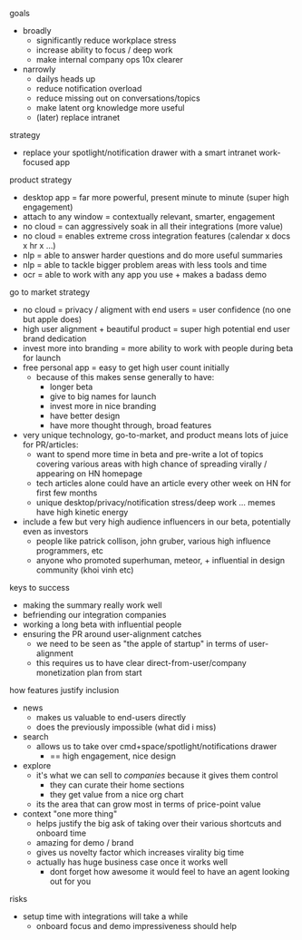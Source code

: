 goals

* broadly
  * significantly reduce workplace stress
  * increase ability to focus / deep work
  * make internal company ops 10x clearer
* narrowly
  * dailys heads up
  * reduce notification overload
  * reduce missing out on conversations/topics
  * make latent org knowledge more useful
  * (later) replace intranet

strategy

* replace your spotlight/notification drawer with a smart intranet work-focused app

product strategy

* desktop app = far more powerful, present minute to minute (super high engagement)
* attach to any window = contextually relevant, smarter, engagement
* no cloud = can aggressively soak in all their integrations (more value)
* no cloud = enables extreme cross integration features (calendar x docs x hr x ...)
* nlp = able to answer harder questions and do more useful summaries
* nlp = able to tackle bigger problem areas with less tools and time
* ocr = able to work with any app you use + makes a badass demo

go to market strategy

* no cloud = privacy / aligment with end users = user confidence (no one but apple does)
* high user alignment + beautiful product = super high potential end user brand dedication
* invest more into branding = more ability to work with people during beta for launch
* free personal app = easy to get high user count initially
  * because of this makes sense generally to have:
    * longer beta
    * give to big names for launch
    * invest more in nice branding
    * have better design
    * have more thought through, broad features
* very unique technology, go-to-market, and product means lots of juice for PR/articles:
  * want to spend more time in beta and pre-write a lot of topics covering various areas with high chance of spreading virally / appearing on HN homepage
  * tech articles alone could have an article every other week on HN for first few months
  * unique desktop/privacy/notification stress/deep work ... memes have high kinetic energy
* include a few but very high audience influencers in our beta, potentially even as investors
  * people like patrick collison, john gruber, various high influence programmers, etc
  * anyone who promoted superhuman, meteor, + influential in design community (khoi vinh etc)

keys to success

* making the summary really work well
* befriending our integration companies
* working a long beta with influential people
* ensuring the PR around user-alignment catches
  * we need to be seen as "the apple of startup" in terms of user-alignment
  * this requires us to have clear direct-from-user/company monetization plan from start

how features justify inclusion

* news
  * makes us valuable to end-users directly
  * does the previously impossible (what did i miss)
* search
  * allows us to take over cmd+space/spotlight/notifications drawer
    * == high engagement, nice design
* explore
  * it's what we can sell to _companies_ because it gives them control
    * they can curate their home sections
    * they get value from a nice org chart
  * its the area that can grow most in terms of price-point value
* context "one more thing"
  * helps justify the big ask of taking over their various shortcuts and onboard time
  * amazing for demo / brand
  * gives us novelty factor which increases virality big time
  * actually has huge business case once it works well
    * dont forget how awesome it would feel to have an agent looking out for you

risks

* setup time with integrations will take a while
  * onboard focus and demo impressiveness should help
